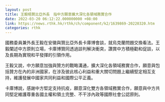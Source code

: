 ```yaml
---
layout: post
title: 王毅晤贊比亞外長　指中方願意擴大深化各領域務實合作
date: 2022-03-20 06:12:22.000000000 +08:00
link: https://news.rthk.hk/rthk/ch/component/k2/1639869-20220320.htm
categories: rthk
---
```


國務委員兼外長王毅在安徽與贊比亞外長卡庫博會談，就烏克蘭問題交換看法。王毅闡述中方原則立場，卡庫博贊同透過談判解決衝突，讚賞中方積極勸和促談，以及長期為實現和平發揮的引領作用。

王毅又說，中方願意加強與贊方的戰略溝通，擴大深化各領域務實合作，願意與包括贊方在內的非洲國家，在涉及彼此核心利益和重大關切問題上繼續堅定相互支持，維護發展中國家共同利益和國際公平正義。

卡庫博說，感謝中方堅定支持抗疫，願意深化雙方各領域務實合作，願意與中方共同堅定維護尊重各國主權和領土完整、不干涉內政等國際社會公認原則。

